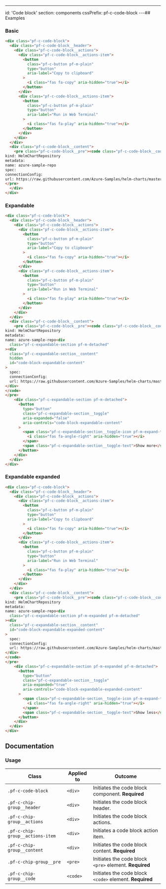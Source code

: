 ---
id: 'Code block'
section: components
cssPrefix: pf-c-code-block
---## Examples

### Basic

```html
<div class="pf-c-code-block">
  <div class="pf-c-code-block__header">
    <div class="pf-c-code-block__actions">
      <div class="pf-c-code-block__actions-item">
        <button
          class="pf-c-button pf-m-plain"
          type="button"
          aria-label="Copy to clipboard"
        >
          <i class="fas fa-copy" aria-hidden="true"></i>
        </button>
      </div>
      <div class="pf-c-code-block__actions-item">
        <button
          class="pf-c-button pf-m-plain"
          type="button"
          aria-label="Run in Web Terminal"
        >
          <i class="fas fa-play" aria-hidden="true"></i>
        </button>
      </div>
    </div>
  </div>
  <div class="pf-c-code-block__content">
    <pre class="pf-c-code-block__pre"><code class="pf-c-code-block__code">apiVersion: helm.openshift.io/v1beta1/
kind: HelmChartRepository
metadata:
name: azure-sample-repo
spec:
connectionConfig:
url: https://raw.githubusercontent.com/Azure-Samples/helm-charts/master/docs</code>
</pre>
  </div>
</div>

```

### Expandable

```html
<div class="pf-c-code-block">
  <div class="pf-c-code-block__header">
    <div class="pf-c-code-block__actions">
      <div class="pf-c-code-block__actions-item">
        <button
          class="pf-c-button pf-m-plain"
          type="button"
          aria-label="Copy to clipboard"
        >
          <i class="fas fa-copy" aria-hidden="true"></i>
        </button>
      </div>
      <div class="pf-c-code-block__actions-item">
        <button
          class="pf-c-button pf-m-plain"
          type="button"
          aria-label="Run in Web Terminal"
        >
          <i class="fas fa-play" aria-hidden="true"></i>
        </button>
      </div>
    </div>
  </div>
  <div class="pf-c-code-block__content">
    <pre class="pf-c-code-block__pre"><code class="pf-c-code-block__code">apiVersion: helm.openshift.io/v1beta1/
kind: HelmChartRepository
metadata:
name: azure-sample-repo<div
  class="pf-c-expandable-section pf-m-detached"
><div
  class="pf-c-expandable-section__content"
  hidden
  id="code-block-expandable-content"
>
  spec:
  connectionConfig:
  url: https://raw.githubusercontent.com/Azure-Samples/helm-charts/master/docs</div>
</div>
</code>
</pre>
    <div class="pf-c-expandable-section pf-m-detached">
      <button
        type="button"
        class="pf-c-expandable-section__toggle"
        aria-expanded="false"
        aria-controls="code-block-expandable-content"
      >
        <span class="pf-c-expandable-section__toggle-icon pf-m-expand-top">
          <i class="fas fa-angle-right" aria-hidden="true"></i>
        </span>
        <span class="pf-c-expandable-section__toggle-text">Show more</span>
      </button>
    </div>
  </div>
</div>

```

### Expandable expanded

```html
<div class="pf-c-code-block">
  <div class="pf-c-code-block__header">
    <div class="pf-c-code-block__actions">
      <div class="pf-c-code-block__actions-item">
        <button
          class="pf-c-button pf-m-plain"
          type="button"
          aria-label="Copy to clipboard"
        >
          <i class="fas fa-copy" aria-hidden="true"></i>
        </button>
      </div>
      <div class="pf-c-code-block__actions-item">
        <button
          class="pf-c-button pf-m-plain"
          type="button"
          aria-label="Run in Web Terminal"
        >
          <i class="fas fa-play" aria-hidden="true"></i>
        </button>
      </div>
    </div>
  </div>
  <div class="pf-c-code-block__content">
    <pre class="pf-c-code-block__pre"><code class="pf-c-code-block__code">apiVersion: helm.openshift.io/v1beta1/
kind: HelmChartRepository
metadata:
name: azure-sample-repo<div
  class="pf-c-expandable-section pf-m-expanded pf-m-detached"
><div
  class="pf-c-expandable-section__content"
  id="code-block-expandable-expanded-content"
>
  spec:
  connectionConfig:
  url: https://raw.githubusercontent.com/Azure-Samples/helm-charts/master/docs</div>
</div>
</code>
</pre>
    <div class="pf-c-expandable-section pf-m-expanded pf-m-detached">
      <button
        type="button"
        class="pf-c-expandable-section__toggle"
        aria-expanded="true"
        aria-controls="code-block-expandable-expanded-content"
      >
        <span class="pf-c-expandable-section__toggle-icon pf-m-expand-top">
          <i class="fas fa-angle-right" aria-hidden="true"></i>
        </span>
        <span class="pf-c-expandable-section__toggle-text">Show less</span>
      </button>
    </div>
  </div>
</div>

```

## Documentation

### Usage

| Class                            | Applied to | Outcome                                                 |
| -------------------------------- | ---------- | ------------------------------------------------------- |
| `.pf-c-code-block`               | `<div>`    | Initiates the code block component. **Required**        |
| `.pf-c-chip-group__header`       | `<div>`    | Initiates the code block header.                        |
| `.pf-c-chip-group__actions`      | `<div>`    | Initiates the code block actions.                       |
| `.pf-c-chip-group__actions-item` | `<div>`    | Initiates a code block action item.                     |
| `.pf-c-chip-group__content`      | `<div>`    | Initiates the code block content. **Required**          |
| `.pf-c-chip-group__pre`          | `<pre>`    | Initiates the code block `<pre>` element. **Required**  |
| `.pf-c-chip-group__code`         | `<code>`   | Initiates the code block `<code>` element. **Required** |

